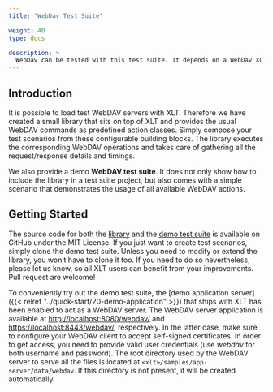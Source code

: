 ```yaml
---
title: "WebDav Test Suite"

weight: 40
type: docs

description: >
  WebDav can be tested with this test suite. It depends on a WebDav XLT-library.
---
```


## Introduction

It is possible to load test WebDAV servers with XLT. Therefore we have created a small
library that sits on top of XLT and provides the usual WebDAV commands
as predefined action classes. Simply compose your test scenarios from
these configurable building blocks. The library executes the
corresponding WebDAV operations and takes care of gathering all the
request/response details and timings.

We also provide a demo **WebDAV test suite**. It does not only show how to
include the library in a test suite project, but also comes with a
simple scenario that demonstrates the usage of all available WebDAV
actions.

## Getting Started

The source code for both the
[library](https://github.com/Xceptance/xlt-webdav) and the [demo test suite](https://github.com/Xceptance/testsuite-webdav) is available on
GitHub under the MIT License. If you just want to create test scenarios,
simply clone the demo test suite. Unless you need to modify or extend
the library, you won’t have to clone it too. If you need to do so
nevertheless, please let us know, so all XLT users can benefit from your
improvements. Pull request are welcome!

To conveniently try out the demo test suite, the [demo application server]({{< relref "../quick-start/20-demo-application" >}})
that ships with XLT has been enabled to act as a WebDAV server. The
WebDAV server application is available at [http://localhost:8080/webdav/](http://localhost:8080/webdav/)
and [https://localhost:8443/webdav/](https://localhost:8443/webdav/), respectively. In the latter case,
make sure to configure your WebDAV client to accept self-signed
certificates. In order to get access, you need to provide valid user
credentials (use *webdav* for both username and password). The root
directory used by the WebDAV server to serve all the files is located at
`<xlt>/samples/app-server/data/webdav`. If this directory is not
present, it will be created automatically.

